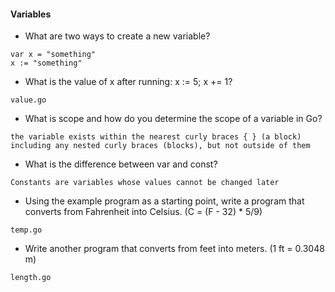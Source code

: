 #### Variables

- What are two ways to create a new variable?
```
var x = "something"
x := "something"
```

- What is the value of x after running:
x := 5; x += 1?
```
value.go
```

- What is scope and how do you determine the scope of a variable in Go?
```
the variable exists within the nearest curly braces { } (a block) including any nested curly braces (blocks), but not outside of them
```

- What is the difference between var and const?
```
Constants are variables whose values cannot be changed later
```

- Using the example program as a starting point, write a program that converts from Fahrenheit into Celsius. (C = (F - 32) * 5/9)
```
temp.go
```

- Write another program that converts from feet into meters. (1 ft = 0.3048 m)
```
length.go
```
